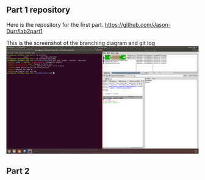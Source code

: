 ## Part 1 repository
Here is the repository for the first part.
https://github.com/Jason-Durr/lab2part1

This is the screenshot of the branching diagram and git log
<img src="part1_6.png">

## Part 2

